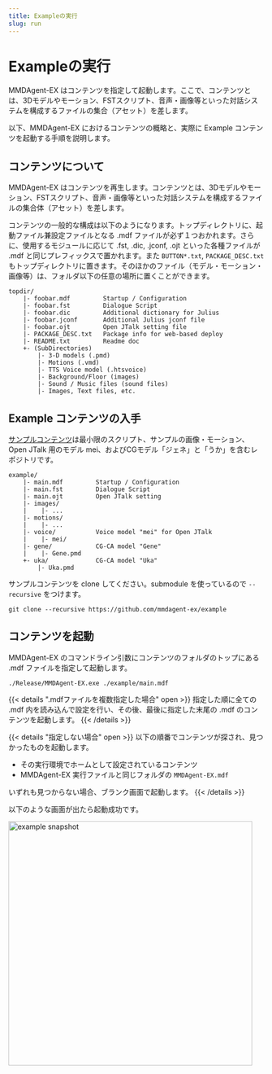 ```yaml
---
title: Exampleの実行
slug: run
---
```

# Exampleの実行

MMDAgent-EX はコンテンツを指定して起動します。ここで、コンテンツとは、3Dモデルやモーション、FSTスクリプト、音声・画像等といった対話システムを構成するファイルの集合（アセット）を差します。

以下、MMDAgent-EX におけるコンテンツの概略と、実際に Example コンテンツを起動する手順を説明します。

## コンテンツについて

MMDAgent-EX はコンテンツを再生します。コンテンツとは、3Dモデルやモーション、FSTスクリプト、音声・画像等といった対話システムを構成するファイルの集合体（アセット）を差します。

コンテンツの一般的な構成は以下のようになります。トップディレクトリに、起動ファイル兼設定ファイルとなる .mdf ファイルが必ず１つおかれます。さらに、使用するモジュールに応じて .fst, .dic, .jconf, .ojt といった各種ファイルが .mdf と同じプレフィックスで置かれます。また `BUTTON*.txt`, `PACKAGE_DESC.txt` もトップディレクトリに置きます。そのほかのファイル（モデル・モーション・画像等）は、フォルダ以下の任意の場所に置くことができます。

    topdir/
        |- foobar.mdf         Startup / Configuration
        |- foobar.fst         Dialogue Script
        |- foobar.dic         Additional dictionary for Julius
        |- foobar.jconf       Additional Julius jconf file
        |- foobar.ojt         Open JTalk setting file
        |- PACKAGE_DESC.txt   Package info for web-based deploy
        |- README.txt         Readme doc
        +- (SubDirectories)
            |- 3-D models (.pmd)
            |- Motions (.vmd)
            |- TTS Voice model (.htsvoice)
            |- Background/Floor (images)
            |- Sound / Music files (sound files)
            |- Images, Text files, etc.

## Example コンテンツの入手

[サンプルコンテンツ](https://github.com/mmdagent-ex/example)は最小限のスクリプト、サンプルの画像・モーション、Open JTalk 用のモデル mei、およびCGモデル「ジェネ」と「うか」を含むレポジトリです。

    example/
        |- main.mdf         Startup / Configuration
        |- main.fst         Dialogue Script
        |- main.ojt         Open JTalk setting
        |- images/
        |    |- ...
        |- motions/
        |    |- ...
        |- voice/           Voice model "mei" for Open JTalk
        |    |- mei/
        |- gene/            CG-CA model "Gene"
        |    |- Gene.pmd
        +- uka/             CG-CA model "Uka"
            |- Uka.pmd

サンプルコンテンツを clone してください。submodule を使っているので `--recursive` をつけます。

```shell
git clone --recursive https://github.com/mmdagent-ex/example
```

## コンテンツを起動

MMDAgent-EX のコマンドライン引数にコンテンツのフォルダのトップにある .mdf ファイルを指定して起動します。

```shell
./Release/MMDAgent-EX.exe ./example/main.mdf
```

{{< details ".mdfファイルを複数指定した場合" open >}}
指定した順に全ての .mdf 内を読み込んで設定を行い、その後、最後に指定した末尾の .mdf のコンテンツを起動します。
{{< /details >}}

{{< details "指定しない場合" open >}}
以下の順番でコンテンツが探され、見つかったものを起動します。

- その実行環境でホームとして設定されているコンテンツ
- MMDAgent-EX 実行ファイルと同じフォルダの `MMDAgent-EX.mdf` 

いずれも見つからない場合、ブランク画面で起動します。
{{< /details >}}

以下のような画面が出たら起動成功です。

<img width="480" alt="example snapshot" src="/images/example_1.png"/>


